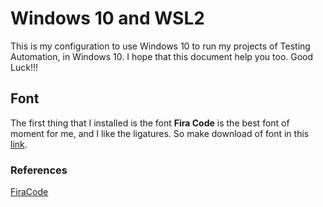 # Windows 10 and WSL2

This is my configuration to use Windows 10 to run my projects of Testing Automation, in Windows 10. I hope that this document help you too. Good Luck!!!

## Font

The first thing that I installed is the font **Fira Code** is the best font of moment for me, and I like the ligatures. So make download of font in this [link](https://github.com/tonsky/FiraCode/releases/download/5.2/Fira_Code_v5.2.zip).

### References

[FiraCode](https://github.com/tonsky/FiraCode/releases/download/5.2/Fira_Code_v5.2.zip)


